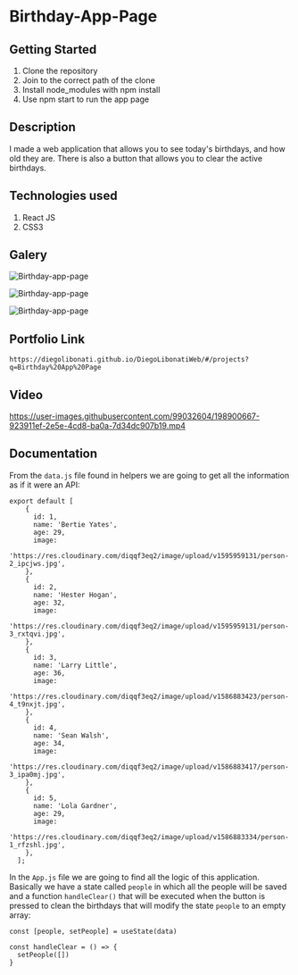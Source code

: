 # Birthday-App-Page

## Getting Started

1. Clone the repository
2. Join to the correct path of the clone
3. Install node_modules with npm install
4. Use npm start to run the app page

## Description

I made a web application that allows you to see today's birthdays, and how old they are. There is also a button that allows you to clear the active birthdays.

## Technologies used

1. React JS
2. CSS3

## Galery

![Birthday-app-page](https://raw.githubusercontent.com/DiegoLibonati/DiegoLibonatiWeb/main/data/projects/React/Imagenes/reactbirthday-0.jpg)

![Birthday-app-page](https://raw.githubusercontent.com/DiegoLibonati/DiegoLibonatiWeb/main/data/projects/React/Imagenes/reactbirthday-1.jpg)

![Birthday-app-page](https://raw.githubusercontent.com/DiegoLibonati/DiegoLibonatiWeb/main/data/projects/React/Imagenes/reactbirthday-2.jpg)

## Portfolio Link

`https://diegolibonati.github.io/DiegoLibonatiWeb/#/projects?q=Birthday%20App%20Page`

## Video

https://user-images.githubusercontent.com/99032604/198900667-923911ef-2e5e-4cd8-ba0a-7d34dc907b19.mp4

## Documentation

From the `data.js` file found in helpers we are going to get all the information as if it were an API:

```
export default [
    {
      id: 1,
      name: 'Bertie Yates',
      age: 29,
      image:
        'https://res.cloudinary.com/diqqf3eq2/image/upload/v1595959131/person-2_ipcjws.jpg',
    },
    {
      id: 2,
      name: 'Hester Hogan',
      age: 32,
      image:
        'https://res.cloudinary.com/diqqf3eq2/image/upload/v1595959131/person-3_rxtqvi.jpg',
    },
    {
      id: 3,
      name: 'Larry Little',
      age: 36,
      image:
        'https://res.cloudinary.com/diqqf3eq2/image/upload/v1586883423/person-4_t9nxjt.jpg',
    },
    {
      id: 4,
      name: 'Sean Walsh',
      age: 34,
      image:
        'https://res.cloudinary.com/diqqf3eq2/image/upload/v1586883417/person-3_ipa0mj.jpg',
    },
    {
      id: 5,
      name: 'Lola Gardner',
      age: 29,
      image:
        'https://res.cloudinary.com/diqqf3eq2/image/upload/v1586883334/person-1_rfzshl.jpg',
    },
  ];
```

In the `App.js` file we are going to find all the logic of this application. Basically we have a state called `people` in which all the people will be saved and a function `handleClear()` that will be executed when the button is pressed to clean the birthdays that will modify the state `people` to an empty array:

```
const [people, setPeople] = useState(data)

const handleClear = () => {
  setPeople([])
}
```
